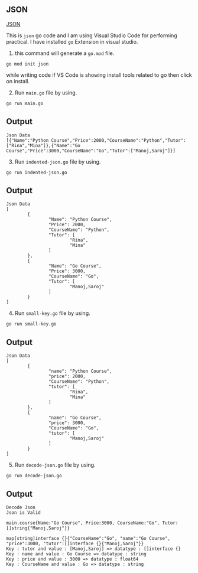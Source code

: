 ## JSON

[JSON](https://go.dev/blog/json)

This is `json` go code and I am using Visual Studio Code for performing practical. I have installed `go` Extension in visual studio.

1. this command will generate a `go.mod` file.

```
go mod init json
```

while writing code if VS Code is showing install tools related to go then click on install.

2. Run `main.go` file by using.

```
go run main.go
```

## Output

```
Json Data
[{"Name":"Python Course","Price":2000,"CourseName":"Python","Tutor":["Rina","Mina"]},{"Name":"Go Course","Price":3000,"CourseName":"Go","Tutor":["Manoj,Saroj"]}]
```

3. Run `indented-json.go` file by using.

```
go run indented-json.go
```

## Output

```
Json Data
[
        {
                "Name": "Python Course",
                "Price": 2000,
                "CourseName": "Python",
                "Tutor": [
                        "Rina",
                        "Mina"
                ]
        },
        {
                "Name": "Go Course",
                "Price": 3000,
                "CourseName": "Go",
                "Tutor": [
                        "Manoj,Saroj"
                ]
        }
]
```

4. Run `small-key.go` file by using.

```
go run small-key.go
```

## Output

```
Json Data
[
        {
                "name": "Python Course",
                "price": 2000,
                "CourseName": "Python",
                "tutor": [
                        "Rina",
                        "Mina"
                ]
        },
        {
                "name": "Go Course",
                "price": 3000,
                "CourseName": "Go",
                "tutor": [
                        "Manoj,Saroj"
                ]
        }
]
```

5. Run `decode-json.go` file by using.

```
go run decode-json.go
```

## Output

```
Decode Json
Json is Valid

main.course{Name:"Go Course", Price:3000, CourseName:"Go", Tutor:[]string{"Manoj,Saroj"}}

map[string]interface {}{"CourseName":"Go", "name":"Go Course", "price":3000, "tutor":[]interface {}{"Manoj,Saroj"}}
Key : tutor and value : [Manoj,Saroj] => datatype : []interface {}
Key : name and value : Go Course => datatype : string
Key : price and value : 3000 => datatype : float64
Key : CourseName and value : Go => datatype : string
```